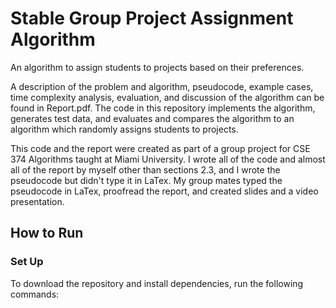 # Stable Group Project Assignment Algorithm

An algorithm to assign students to projects based on their preferences.

A description of the problem and algorithm, pseudocode, example cases, time complexity analysis, evaluation, and discussion of the algorithm can be found in Report.pdf. The code in this repository implements the algorithm, generates test data, and evaluates and compares the algorithm to an algorithm which randomly assigns students to projects. 

This code and the report were created as part of a group project for CSE 374 Algorithms taught at Miami University. I wrote all of the code and almost all of the report by myself other than sections 2.3, and I wrote the pseudocode but didn't type it in LaTex. My group mates typed the pseudocode in LaTex, proofread the report, and created slides and a video presentation. 

## How to Run

### Set Up
To download the repository and install dependencies, run the following commands:
